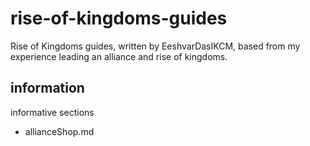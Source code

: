 # rise-of-kingdoms-guides
Rise of Kingdoms guides, written by EeshvarDasIKCM, based from my experience leading an alliance and rise of kingdoms.
## information
informative sections
- allianceShop.md
